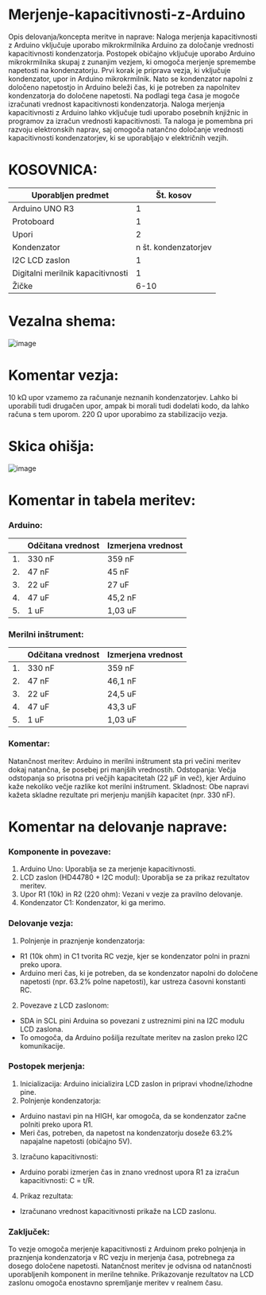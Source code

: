 # Merjenje-kapacitivnosti-z-Arduino
 
Opis delovanja/koncepta meritve in naprave:
Naloga merjenja kapacitivnosti z Arduino vključuje uporabo mikrokrmilnika Arduino za določanje vrednosti kapacitivnosti kondenzatorja. Postopek običajno vključuje uporabo Arduino mikrokrmilnika skupaj z zunanjim vezjem, ki omogoča merjenje spremembe napetosti na kondenzatorju.
Prvi korak je priprava vezja, ki vključuje kondenzator, upor in Arduino mikrokrmilnik. Nato se kondenzator napolni z določeno napetostjo in Arduino beleži čas, ki je potreben za napolnitev kondenzatorja do določene napetosti. Na podlagi tega časa je mogoče izračunati vrednost kapacitivnosti kondenzatorja.
Naloga merjenja kapacitivnosti z Arduino lahko vključuje tudi uporabo posebnih knjižnic in programov za izračun vrednosti kapacitivnosti. Ta naloga je pomembna pri razvoju elektronskih naprav, saj omogoča natančno določanje vrednosti kapacitivnosti kondenzatorjev, ki se uporabljajo v električnih vezjih.


# KOSOVNICA:

|Uporabljen predmet|Št. kosov|
|---|---|
|Arduino UNO R3|   1   |
|Protoboard|   1   |
|Upori|   2   |
|Kondenzator|   n št. kondenzatorjev   |
|I2C LCD zaslon|   1   |
|Digitalni merilnik kapacitivnosti|   1   |
|Žičke|   6-10   |

# Vezalna shema:

![image](https://github.com/NoSiht/Merjenje-kapacitivnosti-z-Arduino/assets/161247741/e58da991-aab1-420e-b7c2-e1e0fd61614b)

# Komentar vezja:
10 kΩ upor vzamemo za računanje neznanih kondenzatorjev. Lahko bi uporabili tudi drugačen upor, ampak bi morali tudi dodelati kodo, da lahko računa s tem uporom.
220 Ω upor uporabimo za stabilizacijo vezja.

# Skica ohišja:
![image](https://github.com/NoSiht/Merjenje-kapacitivnosti-z-Arduino/assets/161247741/7ea2c81a-83ab-462a-9bec-480ca04d0f48)

# Komentar in tabela meritev:
### Arduino:
|      | Odčitana vrednost | Izmerjena vrednost |
|---|---|---|
|1.| 330 nF | 359 nF |
|2.| 47 nF | 45 nF |
|3.| 22 uF | 27 uF |
|4.| 47 uF | 45,2 nF |
|5.| 1 uF | 1,03 uF |

### Merilni inštrument:
|      | Odčitana vrednost | Izmerjena vrednost |
|---|---|---|
|1.| 330 nF | 359 nF |
|2.| 47 nF | 46,1 nF |
|3.| 22 uF | 24,5 uF |
|4.| 47 uF | 43,3 uF |
|5.| 1 uF | 1,03 uF |

### Komentar:
Natančnost meritev: Arduino in merilni inštrument sta pri večini meritev dokaj natančna, še posebej pri manjših vrednostih.
Odstopanja: Večja odstopanja so prisotna pri večjih kapacitetah (22 µF in več), kjer Arduino kaže nekoliko večje razlike kot merilni inštrument.
Skladnost: Obe napravi kažeta skladne rezultate pri merjenju manjših kapacitet (npr. 330 nF).

# Komentar na delovanje naprave:

### Komponente in povezave:
1. Arduino Uno: Uporablja se za merjenje kapacitivnosti.
2. LCD zaslon (HD44780 + I2C modul): Uporablja se za prikaz rezultatov meritev.
3. Upor R1 (10k) in R2 (220 ohm): Vezani v vezje za pravilno delovanje.
4. Kondenzator C1: Kondenzator, ki ga merimo.

### Delovanje vezja:
1. Polnjenje in praznjenje kondenzatorja:
  - R1 (10k ohm) in C1 tvorita RC vezje, kjer se kondenzator polni in prazni preko upora.
  - Arduino meri čas, ki je potreben, da se kondenzator napolni do določene napetosti (npr. 63.2% polne napetosti), kar ustreza časovni konstanti RC.
2. Povezave z LCD zaslonom:
  - SDA in SCL pini Arduina so povezani z ustreznimi pini na I2C modulu LCD zaslona.
  - To omogoča, da Arduino pošilja rezultate meritev na zaslon preko I2C komunikacije.

### Postopek merjenja:
1. Inicializacija: Arduino inicializira LCD zaslon in pripravi vhodne/izhodne pine.
2. Polnjenje kondenzatorja:
  - Arduino nastavi pin na HIGH, kar omogoča, da se kondenzator začne polniti preko upora R1.
  - Meri čas, potreben, da napetost na kondenzatorju doseže 63.2% napajalne napetosti (običajno 5V).
3. Izračuno kapacitivnosti:
  - Arduino porabi izmerjen čas in znano vrednost upora R1 za izračun kapacitivnosti: C = t/R.
4. Prikaz rezultata:
  - Izračunano vrednost kapacitivnosti prikaže na LCD zaslonu.

### Zaključek:
To vezje omogoča merjenje kapacitivnosti z Arduinom preko polnjenja in praznjenja kondenzatorja v RC vezju in merjenja časa, potrebnega za dosego določene napetosti. Natančnost meritev je odvisna od natančnosti uporabljenih komponent in merilne tehnike. Prikazovanje rezultatov na LCD zaslonu omogoča enostavno spremljanje meritev v realnem času.
